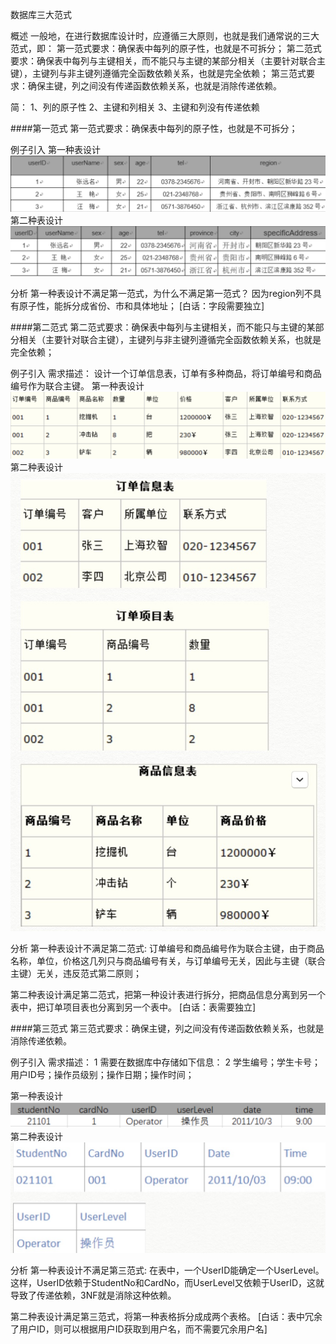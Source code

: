 数据库三大范式

概述
一般地，在进行数据库设计时，应遵循三大原则，也就是我们通常说的三大范式，即：
第一范式要求：确保表中每列的原子性，也就是不可拆分；
第二范式要求：确保表中每列与主键相关，而不能只与主键的某部分相关（主要针对联合主键），主键列与非主键列遵循完全函数依赖关系，也就是完全依赖；
第三范式要求：确保主键，列之间没有传递函数依赖关系，也就是消除传递依赖。

简：
1、列的原子性
2、主键和列相关
3、主键和列没有传递依赖

####第一范式
第一范式要求：确保表中每列的原子性，也就是不可拆分；

例子引入
第一种表设计
![第一范式1](./image/第一范式1.tiff)
第二种表设计
![第一范式2](./image/第一范式2.tiff)

分析
第一种表设计不满足第一范式，为什么不满足第一范式？
因为region列不具有原子性，能拆分成省份、市和具体地址；
[白话：字段需要独立]


####第二范式
第二范式要求：确保表中每列与主键相关，而不能只与主键的某部分相关（主要针对联合主键），主键列与非主键列遵循完全函数依赖关系，也就是完全依赖；

例子引入
需求描述：
设计一个订单信息表，订单有多种商品，将订单编号和商品编号作为联合主键。
第一种表设计
![第二范式1](./image/第二范式1.tiff)
第二种表设计
![第二范式2](./image/第二范式2.jpg)

分析
第一种表设计不满足第二范式:
订单编号和商品编号作为联合主键，由于商品名称，单位，价格这几列只与商品编号有关，与订单编号无关，因此与主键（联合主键）无关，违反范式第二原则；

第二种表设计满足第二范式，把第一种设计表进行拆分，把商品信息分离到另一个表中，把订单项目表也分离到另一个表中。
[白话：表需要独立]


####第三范式
第三范式要求：确保主键，列之间没有传递函数依赖关系，也就是消除传递依赖。

例子引入
需求描述：
1 需要在数据库中存储如下信息：
2 学生编号；学生卡号；用户ID号；操作员级别；操作日期；操作时间；

第一种表设计
![第三范式1](./image/第三范式1.tiff)
第二种表设计
![第三范式2](./image/第三范式2.jpg)

分析
第一种表设计不满足第三范式:
在表中，一个UserID能确定一个UserLevel。这样，UserID依赖于StudentNo和CardNo，而UserLevel又依赖于UserID，这就导致了传递依赖，3NF就是消除这种依赖。

第二种表设计满足第三范式，将第一种表格拆分成成两个表格。
[白话：表中冗余了用户ID，则可以根据用户ID获取到用户名，而不需要冗余用户名]
